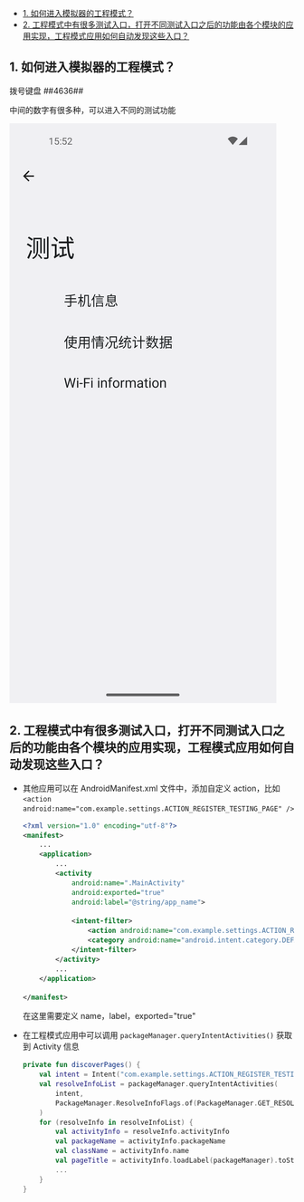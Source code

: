 - [1. 如何进入模拟器的工程模式？](#1-如何进入模拟器的工程模式)
- [2. 工程模式中有很多测试入口，打开不同测试入口之后的功能由各个模块的应用实现，工程模式应用如何自动发现这些入口？](#2-工程模式中有很多测试入口打开不同测试入口之后的功能由各个模块的应用实现工程模式应用如何自动发现这些入口)


## 1. 如何进入模拟器的工程模式？

拨号键盘 *#*#4636#*#*

中间的数字有很多种，可以进入不同的测试功能

![emulatot factory mode](/assets/images/emulator_factory_mode.png)

## 2. 工程模式中有很多测试入口，打开不同测试入口之后的功能由各个模块的应用实现，工程模式应用如何自动发现这些入口？
- 其他应用可以在 AndroidManifest.xml 文件中，添加自定义 action，比如 `<action android:name="com.example.settings.ACTION_REGISTER_TESTING_PAGE" />`

    ```xml
    <?xml version="1.0" encoding="utf-8"?>
    <manifest>
        ...
        <application>
            ...
            <activity
                android:name=".MainActivity"
                android:exported="true"
                android:label="@string/app_name">
                
                <intent-filter>
                    <action android:name="com.example.settings.ACTION_REGISTER_TESTING_PAGE" />
                    <category android:name="android.intent.category.DEFAULT" />
                </intent-filter>
            </activity>
            ...
        </application>

    </manifest>
    ```
    在这里需要定义 name，label，exported="true"
- 在工程模式应用中可以调用 `packageManager.queryIntentActivities()` 获取到 Activity 信息
    ```kotlin
    private fun discoverPages() {
        val intent = Intent("com.example.settings.ACTION_REGISTER_TESTING_PAGE")
        val resolveInfoList = packageManager.queryIntentActivities(
            intent,
            PackageManager.ResolveInfoFlags.of(PackageManager.GET_RESOLVED_FILTER.toLong())
        )
        for (resolveInfo in resolveInfoList) {
            val activityInfo = resolveInfo.activityInfo
            val packageName = activityInfo.packageName
            val className = activityInfo.name
            val pageTitle = activityInfo.loadLabel(packageManager).toString()
            ...
        }
    }
    ```

